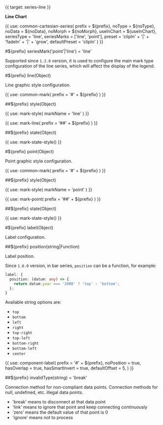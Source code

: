 {{ target: series-line }}

<!-- ILineSeriesSpec -->

**Line Chart**

{{ use: common-cartesian-series(
  prefix = ${prefix},
  noType = ${noType},
  noData = ${noData},
  noMorph = ${noMorph},
  useInChart = ${useInChart},
  seriesType = 'line',
  seriesMarks = ['line', 'point'],
  preset = 'clipIn' + '|' + 'fadeIn' + '|' + 'grow',
  defaultPreset = 'clipIn'
) }}

#${prefix} seriesMark('point'|'line') = 'line'

Supported since `1.2.0` version, it is used to configure the main mark type configuration of the line series, which will affect the display of the legend.

#${prefix} line(Object)

Line graphic style configuration.

{{ use: common-mark(
  prefix = '#' + ${prefix}
) }}

##${prefix} style(Object)

{{ use: mark-style(
  markName = 'line'
) }}

{{ use: mark-line(
  prefix = '##' + ${prefix}
) }}

##${prefix} state(Object)

{{ use: mark-state-style() }}

#${prefix} point(Object)

Point graphic style configuration.

{{ use: common-mark(
  prefix = '#' + ${prefix}
) }}

##${prefix} style(Object)

{{ use: mark-style(
  markName = 'point'
) }}

{{ use: mark-point(
  prefix = '##' + ${prefix}
) }}

##${prefix} state(Object)

{{ use: mark-state-style() }}

#${prefix} label(Object)

Label configuration.

##${prefix} position(string|Function)

Label position.

Since `1.6.0` version, in bar series, `position` can be a function, for example:

```ts
label: {
  position: (datum: any) => {
    return datum.year === '2000' ? 'top' : 'bottom';
  };
}
```

Available string options are:

- `top`
- `bottom`
- `left`
- `right`
- `top-right`
- `top-left`
- `bottom-right`
- `bottom-left`
- `center`

{{ use: component-label(
  prefix = '#' + ${prefix},
  noPosition = true,
  hasOverlap = true,
  hasSmartInvert = true,
  defaultOffset = 5,
) }}

##${prefix} invalidType(string) = 'break'

Connection method for non-compliant data points. Connection methods for null, undefined, etc. illegal data points.

- 'break' means to disconnect at that data point
- 'link' means to ignore that point and keep connecting continuously
- 'zero' means the default value of that point is 0
- 'ignore' means not to process
